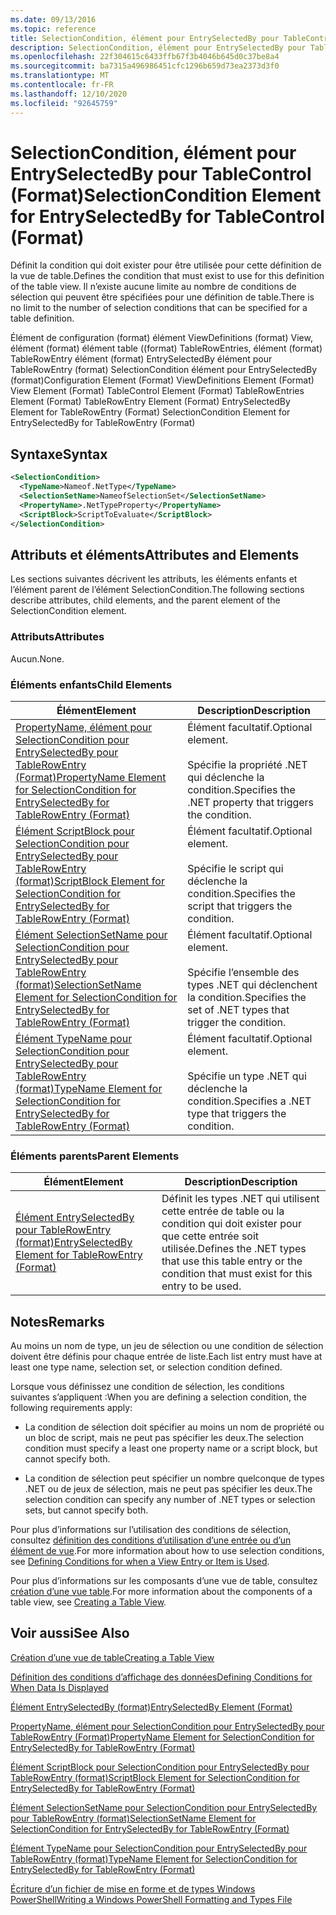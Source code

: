 ```yaml
---
ms.date: 09/13/2016
ms.topic: reference
title: SelectionCondition, élément pour EntrySelectedBy pour TableControl (Format)
description: SelectionCondition, élément pour EntrySelectedBy pour TableControl (Format)
ms.openlocfilehash: 22f304615c6433ffb67f3b4046b645d0c37be8a4
ms.sourcegitcommit: ba7315a496986451cfc1296b659d73ea2373d3f0
ms.translationtype: MT
ms.contentlocale: fr-FR
ms.lasthandoff: 12/10/2020
ms.locfileid: "92645759"
---
```

# <a name="selectioncondition-element-for-entryselectedby-for-tablecontrol-format"></a><span data-ttu-id="48b6b-103">SelectionCondition, élément pour EntrySelectedBy pour TableControl (Format)</span><span class="sxs-lookup"><span data-stu-id="48b6b-103">SelectionCondition Element for EntrySelectedBy for TableControl (Format)</span></span>

<span data-ttu-id="48b6b-104">Définit la condition qui doit exister pour être utilisée pour cette définition de la vue de table.</span><span class="sxs-lookup"><span data-stu-id="48b6b-104">Defines the condition that must exist to use for this definition of the table view.</span></span> <span data-ttu-id="48b6b-105">Il n’existe aucune limite au nombre de conditions de sélection qui peuvent être spécifiées pour une définition de table.</span><span class="sxs-lookup"><span data-stu-id="48b6b-105">There is no limit to the number of selection conditions that can be specified for a table definition.</span></span>

<span data-ttu-id="48b6b-106">Élément de configuration (format) élément ViewDefinitions (format) View, élément (format) élément table ((format) TableRowEntries, élément (format) TableRowEntry élément (format) EntrySelectedBy élément pour TableRowEntry (format) SelectionCondition élément pour EntrySelectedBy (format)</span><span class="sxs-lookup"><span data-stu-id="48b6b-106">Configuration Element (Format) ViewDefinitions Element (Format) View Element (Format) TableControl Element (Format) TableRowEntries Element (Format) TableRowEntry Element (Format) EntrySelectedBy Element for TableRowEntry (Format) SelectionCondition Element for EntrySelectedBy for TableRowEntry (Format)</span></span>

## <a name="syntax"></a><span data-ttu-id="48b6b-107">Syntaxe</span><span class="sxs-lookup"><span data-stu-id="48b6b-107">Syntax</span></span>

```xml
<SelectionCondition>
  <TypeName>Nameof.NetType</TypeName>
  <SelectionSetName>NameofSelectionSet</SelectionSetName>
  <PropertyName>.NetTypeProperty</PropertyName>
  <ScriptBlock>ScriptToEvaluate</ScriptBlock>
</SelectionCondition>
```

## <a name="attributes-and-elements"></a><span data-ttu-id="48b6b-108">Attributs et éléments</span><span class="sxs-lookup"><span data-stu-id="48b6b-108">Attributes and Elements</span></span>

<span data-ttu-id="48b6b-109">Les sections suivantes décrivent les attributs, les éléments enfants et l’élément parent de l’élément SelectionCondition.</span><span class="sxs-lookup"><span data-stu-id="48b6b-109">The following sections describe attributes, child elements, and the parent element of the SelectionCondition element.</span></span>

### <a name="attributes"></a><span data-ttu-id="48b6b-110">Attributs</span><span class="sxs-lookup"><span data-stu-id="48b6b-110">Attributes</span></span>

<span data-ttu-id="48b6b-111">Aucun.</span><span class="sxs-lookup"><span data-stu-id="48b6b-111">None.</span></span>

### <a name="child-elements"></a><span data-ttu-id="48b6b-112">Éléments enfants</span><span class="sxs-lookup"><span data-stu-id="48b6b-112">Child Elements</span></span>

|<span data-ttu-id="48b6b-113">Élément</span><span class="sxs-lookup"><span data-stu-id="48b6b-113">Element</span></span>|<span data-ttu-id="48b6b-114">Description</span><span class="sxs-lookup"><span data-stu-id="48b6b-114">Description</span></span>|
|-------------|-----------------|
|[<span data-ttu-id="48b6b-115">PropertyName, élément pour SelectionCondition pour EntrySelectedBy pour TableRowEntry (Format)</span><span class="sxs-lookup"><span data-stu-id="48b6b-115">PropertyName Element for SelectionCondition for EntrySelectedBy for TableRowEntry (Format)</span></span>](./propertyname-element-for-selectioncondition-for-entryselectedby-for-tablerowentry-format.md)|<span data-ttu-id="48b6b-116">Élément facultatif.</span><span class="sxs-lookup"><span data-stu-id="48b6b-116">Optional element.</span></span><br /><br /> <span data-ttu-id="48b6b-117">Spécifie la propriété .NET qui déclenche la condition.</span><span class="sxs-lookup"><span data-stu-id="48b6b-117">Specifies the .NET property that triggers the condition.</span></span>|
|[<span data-ttu-id="48b6b-118">Élément ScriptBlock pour SelectionCondition pour EntrySelectedBy pour TableRowEntry (format)</span><span class="sxs-lookup"><span data-stu-id="48b6b-118">ScriptBlock Element for SelectionCondition for EntrySelectedBy for TableRowEntry (Format)</span></span>](./scriptblock-element-for-selectioncondition-for-entryselectedby-for-tablecontrol-format.md)|<span data-ttu-id="48b6b-119">Élément facultatif.</span><span class="sxs-lookup"><span data-stu-id="48b6b-119">Optional element.</span></span><br /><br /> <span data-ttu-id="48b6b-120">Spécifie le script qui déclenche la condition.</span><span class="sxs-lookup"><span data-stu-id="48b6b-120">Specifies the script that triggers the condition.</span></span>|
|[<span data-ttu-id="48b6b-121">Élément SelectionSetName pour SelectionCondition pour EntrySelectedBy pour TableRowEntry (format)</span><span class="sxs-lookup"><span data-stu-id="48b6b-121">SelectionSetName Element for SelectionCondition for EntrySelectedBy for TableRowEntry (Format)</span></span>](./selectionsetname-element-for-selectioncondition-for-entryselectedby-for-tablecontrol-format.md)|<span data-ttu-id="48b6b-122">Élément facultatif.</span><span class="sxs-lookup"><span data-stu-id="48b6b-122">Optional element.</span></span><br /><br /> <span data-ttu-id="48b6b-123">Spécifie l’ensemble des types .NET qui déclenchent la condition.</span><span class="sxs-lookup"><span data-stu-id="48b6b-123">Specifies the set of .NET types that trigger the condition.</span></span>|
|[<span data-ttu-id="48b6b-124">Élément TypeName pour SelectionCondition pour EntrySelectedBy pour TableRowEntry (format)</span><span class="sxs-lookup"><span data-stu-id="48b6b-124">TypeName Element for SelectionCondition for EntrySelectedBy for TableRowEntry (Format)</span></span>](./typename-element-for-selectioncondition-for-entryselectedby-for-tablecontrol-format.md)|<span data-ttu-id="48b6b-125">Élément facultatif.</span><span class="sxs-lookup"><span data-stu-id="48b6b-125">Optional element.</span></span><br /><br /> <span data-ttu-id="48b6b-126">Spécifie un type .NET qui déclenche la condition.</span><span class="sxs-lookup"><span data-stu-id="48b6b-126">Specifies a .NET type that triggers the condition.</span></span>|

### <a name="parent-elements"></a><span data-ttu-id="48b6b-127">Éléments parents</span><span class="sxs-lookup"><span data-stu-id="48b6b-127">Parent Elements</span></span>

|<span data-ttu-id="48b6b-128">Élément</span><span class="sxs-lookup"><span data-stu-id="48b6b-128">Element</span></span>|<span data-ttu-id="48b6b-129">Description</span><span class="sxs-lookup"><span data-stu-id="48b6b-129">Description</span></span>|
|-------------|-----------------|
|[<span data-ttu-id="48b6b-130">Élément EntrySelectedBy pour TableRowEntry (format)</span><span class="sxs-lookup"><span data-stu-id="48b6b-130">EntrySelectedBy Element for TableRowEntry (Format)</span></span>](./entryselectedby-element-for-tablerowentry-for-tablecontrol-format.md)|<span data-ttu-id="48b6b-131">Définit les types .NET qui utilisent cette entrée de table ou la condition qui doit exister pour que cette entrée soit utilisée.</span><span class="sxs-lookup"><span data-stu-id="48b6b-131">Defines the .NET types that use this table entry or the condition that must exist for this entry to be used.</span></span>|

## <a name="remarks"></a><span data-ttu-id="48b6b-132">Notes</span><span class="sxs-lookup"><span data-stu-id="48b6b-132">Remarks</span></span>

<span data-ttu-id="48b6b-133">Au moins un nom de type, un jeu de sélection ou une condition de sélection doivent être définis pour chaque entrée de liste.</span><span class="sxs-lookup"><span data-stu-id="48b6b-133">Each list entry must have at least one type name, selection set, or selection condition defined.</span></span>

<span data-ttu-id="48b6b-134">Lorsque vous définissez une condition de sélection, les conditions suivantes s’appliquent :</span><span class="sxs-lookup"><span data-stu-id="48b6b-134">When you are defining a selection condition, the following requirements apply:</span></span>

- <span data-ttu-id="48b6b-135">La condition de sélection doit spécifier au moins un nom de propriété ou un bloc de script, mais ne peut pas spécifier les deux.</span><span class="sxs-lookup"><span data-stu-id="48b6b-135">The selection condition must specify a least one property name or a script block, but cannot specify both.</span></span>

- <span data-ttu-id="48b6b-136">La condition de sélection peut spécifier un nombre quelconque de types .NET ou de jeux de sélection, mais ne peut pas spécifier les deux.</span><span class="sxs-lookup"><span data-stu-id="48b6b-136">The selection condition can specify any number of .NET types or selection sets, but cannot specify both.</span></span>

<span data-ttu-id="48b6b-137">Pour plus d’informations sur l’utilisation des conditions de sélection, consultez [définition des conditions d’utilisation d’une entrée ou d’un élément de vue](./defining-conditions-for-displaying-data.md).</span><span class="sxs-lookup"><span data-stu-id="48b6b-137">For more information about how to use selection conditions, see [Defining Conditions for when a View Entry or Item is Used](./defining-conditions-for-displaying-data.md).</span></span>

<span data-ttu-id="48b6b-138">Pour plus d’informations sur les composants d’une vue de table, consultez [création d’une vue table](./creating-a-table-view.md).</span><span class="sxs-lookup"><span data-stu-id="48b6b-138">For more information about the components of a table view, see [Creating a Table View](./creating-a-table-view.md).</span></span>

## <a name="see-also"></a><span data-ttu-id="48b6b-139">Voir aussi</span><span class="sxs-lookup"><span data-stu-id="48b6b-139">See Also</span></span>

[<span data-ttu-id="48b6b-140">Création d’une vue de table</span><span class="sxs-lookup"><span data-stu-id="48b6b-140">Creating a Table View</span></span>](./creating-a-table-view.md)

[<span data-ttu-id="48b6b-141">Définition des conditions d’affichage des données</span><span class="sxs-lookup"><span data-stu-id="48b6b-141">Defining Conditions for When Data Is Displayed</span></span>](./defining-conditions-for-displaying-data.md)

[<span data-ttu-id="48b6b-142">Élément EntrySelectedBy (format)</span><span class="sxs-lookup"><span data-stu-id="48b6b-142">EntrySelectedBy Element (Format)</span></span>](./entryselectedby-element-for-tablerowentry-for-tablecontrol-format.md)

[<span data-ttu-id="48b6b-143">PropertyName, élément pour SelectionCondition pour EntrySelectedBy pour TableRowEntry (Format)</span><span class="sxs-lookup"><span data-stu-id="48b6b-143">PropertyName Element for SelectionCondition for EntrySelectedBy for TableRowEntry (Format)</span></span>](./propertyname-element-for-selectioncondition-for-entryselectedby-for-tablerowentry-format.md)

[<span data-ttu-id="48b6b-144">Élément ScriptBlock pour SelectionCondition pour EntrySelectedBy pour TableRowEntry (format)</span><span class="sxs-lookup"><span data-stu-id="48b6b-144">ScriptBlock Element for SelectionCondition for EntrySelectedBy for TableRowEntry (Format)</span></span>](./scriptblock-element-for-selectioncondition-for-entryselectedby-for-tablecontrol-format.md)

[<span data-ttu-id="48b6b-145">Élément SelectionSetName pour SelectionCondition pour EntrySelectedBy pour TableRowEntry (format)</span><span class="sxs-lookup"><span data-stu-id="48b6b-145">SelectionSetName Element for SelectionCondition for EntrySelectedBy for TableRowEntry (Format)</span></span>](./selectionsetname-element-for-selectioncondition-for-entryselectedby-for-tablecontrol-format.md)

[<span data-ttu-id="48b6b-146">Élément TypeName pour SelectionCondition pour EntrySelectedBy pour TableRowEntry (format)</span><span class="sxs-lookup"><span data-stu-id="48b6b-146">TypeName Element for SelectionCondition for EntrySelectedBy for TableRowEntry (Format)</span></span>](./typename-element-for-selectioncondition-for-entryselectedby-for-tablecontrol-format.md)

[<span data-ttu-id="48b6b-147">Écriture d’un fichier de mise en forme et de types Windows PowerShell</span><span class="sxs-lookup"><span data-stu-id="48b6b-147">Writing a Windows PowerShell Formatting and Types File</span></span>](./writing-a-powershell-formatting-file.md)
